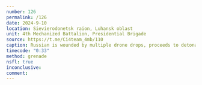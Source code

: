 ```yaml
---
number: 126
permalink: /126
date: 2024-9-10
location: Sievierodonetsk raion, Luhansk oblast
unit: 4th Mechanized Battalion, Presidential Brigade
source: https://t.me/Ci4team_4mb/110
caption: Russian is wounded by multiple drone drops, proceeds to detonate grenade next to his face
timecode: "0:33"
method: grenade
nsfl: true
inconclusive:
comment: 
---
```

<script async src="https://telegram.org/js/telegram-widget.js?22" data-telegram-post="Ci4team_4mb/110" data-width="100%" data-userpic="false"></script>